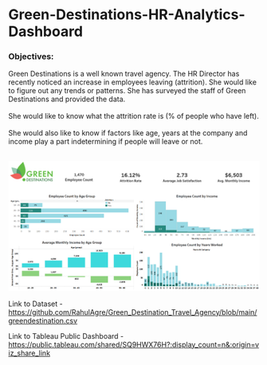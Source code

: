 # Green-Destinations-HR-Analytics-Dashboard

### Objectives:

Green Destinations is a well known travel agency. The HR Director has recently noticed an increase in employees leaving (attrition). She would like to figure out any trends or patterns. She has surveyed the staff of Green Destinations and provided the data.
<br />
<br />
She would like to know what the attrition rate is (% of people who have left).
<br />
<br />
She would also like to know if factors like age, years at the company and income play a part indetermining if people will leave or not.
<br />
<br />

![Capture](https://github.com/RahulAgre/Green_Destination_Travel_Agency/blob/main/Screenshot%202024-06-20%20210650.png)

Link to Dataset  - https://github.com/RahulAgre/Green_Destination_Travel_Agency/blob/main/greendestination.csv

Link to Tableau Public Dashboard - https://public.tableau.com/shared/SQ9HWX76H?:display_count=n&:origin=viz_share_link

